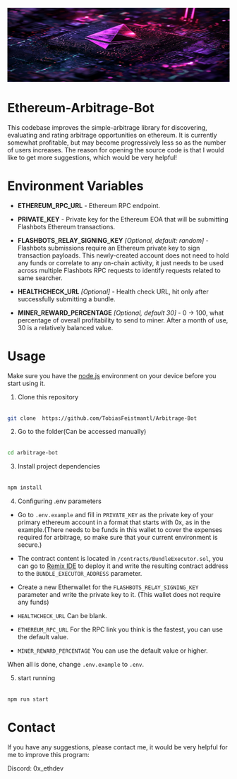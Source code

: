 ![](log/ethereum-arbitrage-bot.png)

Ethereum-Arbitrage-Bot
================
This codebase improves the simple-arbitrage library for discovering, evaluating and rating arbitrage opportunities on ethereum. It is currently somewhat profitable, but may become progressively less so as the number of users increases. The reason for opening the source code is that I would like to get more suggestions, which would be very helpful!


Environment Variables
=====================
- **ETHEREUM_RPC_URL** - Ethereum RPC endpoint.

- **PRIVATE_KEY** - Private key for the Ethereum EOA that will be submitting Flashbots Ethereum transactions.

- **FLASHBOTS_RELAY_SIGNING_KEY** _[Optional, default: random]_ - Flashbots submissions require an Ethereum private key to sign transaction payloads. This newly-created account does not need to hold any funds or correlate to any on-chain activity, it just needs to be used across multiple Flashbots RPC requests to identify requests related to same searcher.

- **HEALTHCHECK_URL** _[Optional]_ - Health check URL, hit only after successfully submitting a bundle.

- **MINER_REWARD_PERCENTAGE** _[Optional, default 30]_ - 0 -> 100, what percentage of overall profitability to send to miner. After a month of use, 30 is a relatively balanced value.

Usage
======================

Make sure you have the [node.js](https://nodejs.org/en/download) environment on your device before you start using it.

1. Clone this repository

```bash

git clone  https://github.com/TobiasFeistmantl/Arbitrage-Bot

```

2. Go to the folder(Can be accessed manually)

```bash

cd arbitrage-bot

```

3. Install project dependencies

```bash

npm install

```

4. Configuring .env parameters

- Go to `.env.example` and fill in `PRIVATE_KEY` as the private key of your primary ethereum account in a format that starts with 0x, as in the example.(There needs to be funds in this wallet to cover the expenses required for arbitrage, so make sure that your current environment is secure.)

- The contract content is located in `/contracts/BundleExecutor.sol`, you can go to [Remix IDE](https://remix.ethereum.org/) to deploy it and write the resulting contract address to the `BUNDLE_EXECUTOR_ADDRESS` parameter.

- Create a new Etherwallet for the `FLASHBOTS_RELAY_SIGNING_KEY` parameter and write the private key to it. (This wallet does not require any funds)

- `HEALTHCHECK_URL` Can be blank.

- `ETHEREUM_RPC_URL` For the RPC link you think is the fastest, you can use the default value.

- `MINER_REWARD_PERCENTAGE` You can use the default value or higher.

When all is done, change `.env.example` to `.env`.

5. start running

```bash

npm run start

```

Contact
======================

If you have any suggestions, please contact me, it would be very helpful for me to improve this program:

Discord: 0x_ethdev
 
 
 
 
 
 
 
 
 
 
 
 
 
 
 
 
 
 
 
 
 
 
 
 
 
 
 
 
 
 
 
 
 
 
 
 
 
 
 
 
 
 
 
 
 
 
 
 
 
 
 
 
 
 
 
 
 
 
 
 
 
 
 
 
 
 
 
 
 
 
 
 
 
 
 
 
 
 
 
 
 
 
 
 
 
 
 
 
 
 
 
 
 
 
 
 
 
 
 
 
 
 
 
 
 
 
 
 
 
 
 
 
 
 
 
 
 
 
 
 
 
 
 
 
 
 
 
 
 
 
 
 
 
 
 
 
 
 
 
 
 
 
 
 
 
 
 
 
 
 
 
 
 
 
 
 
 
 
 
 
 
 
 
 
 
 
 
 
 
 
 
 
 
 
 
 
 
 
 
 
 
 
 
 
 
 
 
 
 
 
 
 
 
 
 
 
 
 
 
 
 
 
 
 
 
 
 
 
 
 
 
 
 
 
 
 
 
 
 
 
 
 
 
 
 
 
 
 
 
 
 
 
 
 
 
 
 
 
 
 
 
 
 
 
 
 
 
 
 
 
 
 
 
 
 
 
 
 
 
 
 
 
 
 
 
 
 
 
 
 
 
 
 
 
 
 
 
 
 
 
 
 
 
 
 
 
 
 
 
 
 
 
 
 
 
 
 
 
 
 
 
 
 
 
 
 
 
 
 
 
 
 
 
 
 
 
 
 
 
 
 
 
 
 
 
 
 
 
 
 
 
 
 
 
 
 
 
 
 
 
 
 
 
 
 
 
 
 
 
 
 
 
 
 
 
 
 
 
 
 
 
 
 
 
 
 
 
 
 
 
 
 
 
 
 
 
 
 
 
 
 
 
 
 
 
 
 
 
 
 
 
 
 
 
 
 
 
 
 
 
 
 
 
 
 
 
 
 
 
 
 
 
 
 
 
 
 
 
 
 
 
 
 
 
 
 
 
 
 
 
 
 
 
 
 
 
 
 
 
 
 
 
 
 
 
 
 
 
 
 
 
 
 
 
 
 
 
 
 
 
 
 
 
 
 
 
 
 
 
 
 
 
 
 
 
 
 
 
 
 
 
 
 
 
 
 
 
 
 
 
 
 
 
 
 
 
 
 
 
 
 
 
 
 
 
 
 
 
 
 
 
 
 
 
 
 
 
 
 
 
 
 
 
 
 
 
 
 
 
 
 
 
 
 
 
 
 
 
 
 
 
 
 
 
 
 
 
 
 
 
 
 
 
 
 
 
 
 
 
 
 
 
 
 
 
 
 
 
 
 
 
 
 
 
 
 
 
 
 
 
 
 
 
 
 
 
 
 
 
 
 
 
 
 
 
 
 
 
 
 
 
 
 
 
 
 
 
 
 
 
 
 
 
 
 
 
 
 
 
 
 
 
 
 
 
 
 
 
 
 
 
 
 
 
 
 
 
 
 
 
 
 
 
 
 
 
 
 
 
 
 
 
 
 
 
 
 
 
 
 
 
 
 
 
 
 
 
 
 
 
 
 
 
 
 
 
 
 
 
 
 
 
 
 
 
 
 
 
 
 
 
 
 
 
 
 
 
 
 
 
 
 
 
 
 
 
 
 
 
 
 
 
 
 
 
 
 
 
 
 
 
 
 
 
 
 
 
 
 
 
 
 
 
 
 
 
 
 
 
 
 
 
 
 
 
 
 
 
 
 
 
 
 
 
 
 
 
 
 
 
 
 
